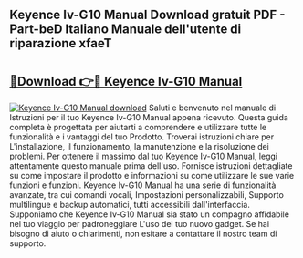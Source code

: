 ## Keyence Iv-G10 Manual Download gratuit PDF - Part-beD Italiano Manuale dell'utente di riparazione xfaeT

# <h2><a href="http://dfglf7n.blite.top/?on=Keyence+Iv-G10+Manual">🔗Download 👉🔴 Keyence Iv-G10 Manual</a></h2>

[![Keyence Iv-G10 Manual download](https://i.imgur.com/lujVjoI.png)](http://dfglf7n.blite.top/?on=Keyence+Iv-G10+Manual)
Saluti e benvenuto nel manuale di Istruzioni per il tuo Keyence Iv-G10 Manual appena ricevuto. Questa guida completa è progettata per aiutarti a comprendere e utilizzare tutte le funzionalità e i vantaggi del tuo Prodotto. Troverai istruzioni chiare per L'installazione, il funzionamento, la manutenzione e la risoluzione dei problemi. Per ottenere il massimo dal tuo Keyence Iv-G10 Manual, leggi attentamente questo manuale prima dell'uso. Fornisce istruzioni dettagliate su come impostare il prodotto e informazioni su come utilizzare le sue varie funzioni e funzioni. Keyence Iv-G10 Manual ha una serie di funzionalità avanzate, tra cui comandi vocali, Impostazioni personalizzabili, Supporto multilingue e backup automatici, tutti accessibili dall'interfaccia. Supponiamo che Keyence Iv-G10 Manual sia stato un compagno affidabile nel tuo viaggio per padroneggiare L'uso del tuo nuovo gadget. Se hai bisogno di aiuto o chiarimenti, non esitare a contattare il nostro team di supporto.
